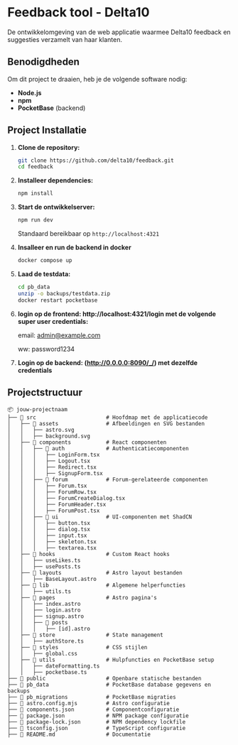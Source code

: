 # Feedback tool - Delta10
De ontwikkelomgeving van de web applicatie waarmee Delta10 feedback en suggesties verzamelt van haar klanten.

## Benodigdheden

Om dit project te draaien, heb je de volgende software nodig:

- **Node.js** 
- **npm** 
- **PocketBase** (backend)

## Project Installatie

1. **Clone de repository:**
   ```sh
   git clone https://github.com/delta10/feedback.git
   cd feedback
   ```

2. **Installeer dependencies:**
   ```sh
   npm install
   ```

3. **Start de ontwikkelserver:**
   ```sh
   npm run dev
   ```
   Standaard bereikbaar op `http://localhost:4321`


4. **Insalleer en run de backend in docker**
   ```sh
   docker compose up
   ```
5. **Laad de testdata:**
   ```sh
   cd pb_data
   unzip -o backups/testdata.zip
   docker restart pocketbase 
   ```
6. **login op de frontend: http://localhost:4321/login met de volgende super user credentials:**

   email: admin@example.com

   ww: password1234


7. **Login op de backend: (http://0.0.0.0:8090/_/) met dezelfde credentials**

## Projectstructuur

```plaintext
📦 jouw-projectnaam
├── 📂 src                      # Hoofdmap met de applicatiecode
│   ├── 📂 assets               # Afbeeldingen en SVG bestanden
│   │   ├── astro.svg
│   │   ├── background.svg
│   ├── 📂 components           # React componenten
│   │   ├── 📂 auth             # Authenticatiecomponenten
│   │   │   ├── LoginForm.tsx
│   │   │   ├── Logout.tsx
│   │   │   ├── Redirect.tsx
│   │   │   ├── SignupForm.tsx
│   │   ├── 📂 forum            # Forum-gerelateerde componenten
│   │   │   ├── Forum.tsx
│   │   │   ├── ForumRow.tsx
│   │   │   ├── ForumCreateDialog.tsx
│   │   │   ├── ForumHeader.tsx
│   │   │   ├── ForumPost.tsx
│   │   ├── 📂 ui               # UI-componenten met ShadCN
│   │   │   ├── button.tsx
│   │   │   ├── dialog.tsx
│   │   │   ├── input.tsx
│   │   │   ├── skeleton.tsx
│   │   │   ├── textarea.tsx
│   ├── 📂 hooks                # Custom React hooks
│   │   ├── useLikes.ts
│   │   ├── usePosts.ts
│   ├── 📂 layouts              # Astro layout bestanden
│   │   ├── BaseLayout.astro
│   ├── 📂 lib                  # Algemene helperfuncties
│   │   ├── utils.ts
│   ├── 📂 pages                # Astro pagina's
│   │   ├── index.astro
│   │   ├── login.astro
│   │   ├── signup.astro
│   │   ├── 📂 posts
│   │   │   ├── [id].astro
│   ├── 📂 store                # State management
│   │   ├── authStore.ts
│   ├── 📂 styles               # CSS stijlen
│   │   ├── global.css
│   ├── 📂 utils                # Hulpfuncties en PocketBase setup
│   │   ├── dateFormatting.ts
│   │   ├── pocketbase.ts
├── 📂 public                   # Openbare statische bestanden
├── 📂 pb_data                  # PocketBase database gegevens en backups
├── 📂 pb_migrations            # PocketBase migraties
├── 📄 astro.config.mjs         # Astro configuratie
├── 📄 components.json          # Componentconfiguratie
├── 📄 package.json             # NPM package configuratie
├── 📄 package-lock.json        # NPM dependency lockfile
├── 📄 tsconfig.json            # TypeScript configuratie
├── 📄 README.md                # Documentatie
```